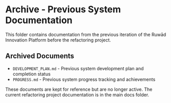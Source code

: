 # Archive - Previous System Documentation

This folder contains documentation from the previous iteration of the Ruwād Innovation Platform before the refactoring project.

## Archived Documents
- `DEVELOPMENT_PLAN.md` - Previous system development plan and completion status
- `PROGRESS.md` - Previous system progress tracking and achievements

These documents are kept for reference but are no longer active. The current refactoring project documentation is in the main docs folder.